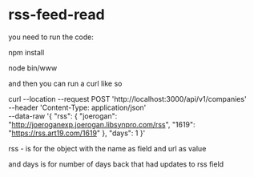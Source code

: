 # rss-feed-read
you need to run the code:

npm install 

node bin/www


and then you can run a curl like so

curl --location --request POST 'http://localhost:3000/api/v1/companies' \
--header 'Content-Type: application/json' \
--data-raw '{
    "rss": {
        "joerogan": "http://joeroganexp.joerogan.libsynpro.com/rss",
        "1619": "https://rss.art19.com/1619"
    },
    "days": 1
}'

rss - is for the object with the name as field and url as value

and days is for number of days back that had updates to rss field

